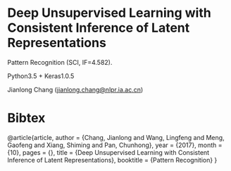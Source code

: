 # Deep Unsupervised Learning with Consistent Inference of Latent Representations
Pattern Recognition (SCI, IF=4.582).

Python3.5 + Keras1.0.5

Jianlong Chang (jianlong.chang@nlpr.ia.ac.cn)

# Bibtex

@article{article,
author = {Chang, Jianlong and Wang, Lingfeng and Meng, Gaofeng and Xiang, Shiming and Pan, Chunhong},
year = {2017},
month = {10},
pages = {},
title = {Deep Unsupervised Learning with Consistent Inference of Latent Representations},
booktitle = {Pattern Recognition}
}
